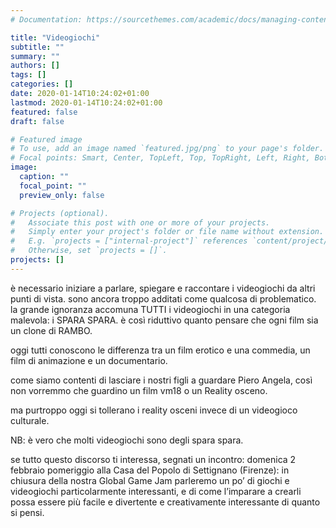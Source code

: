 ```yaml
---
# Documentation: https://sourcethemes.com/academic/docs/managing-content/

title: "Videogiochi"
subtitle: ""
summary: ""
authors: []
tags: []
categories: []
date: 2020-01-14T10:24:02+01:00
lastmod: 2020-01-14T10:24:02+01:00
featured: false
draft: false

# Featured image
# To use, add an image named `featured.jpg/png` to your page's folder.
# Focal points: Smart, Center, TopLeft, Top, TopRight, Left, Right, BottomLeft, Bottom, BottomRight.
image:
  caption: ""
  focal_point: ""
  preview_only: false

# Projects (optional).
#   Associate this post with one or more of your projects.
#   Simply enter your project's folder or file name without extension.
#   E.g. `projects = ["internal-project"]` references `content/project/deep-learning/index.md`.
#   Otherwise, set `projects = []`.
projects: []
---
```


è necessario iniziare a parlare, spiegare e raccontare i videogiochi da altri punti di vista.
sono ancora troppo additati come qualcosa di problematico.
la grande ignoranza accomuna TUTTI i videogiochi in una categoria malevola: i SPARA SPARA.
è così riduttivo quanto pensare che ogni film sia un clone di RAMBO.

oggi tutti conoscono le differenza tra un film erotico e una commedia, un film di animazione e un documentario.

come siamo contenti di lasciare i nostri figli a guardare Piero Angela, così non vorremmo che guardino un film vm18 o un Reality osceno.

ma purtroppo oggi si tollerano i reality osceni invece di un videogioco culturale.

NB: è vero che molti videogiochi sono degli spara spara.

se tutto questo discorso ti interessa, segnati un incontro: domenica 2 febbraio pomeriggio alla Casa del Popolo di Settignano (Firenze): in chiusura della nostra Global Game Jam parleremo un po’ di giochi e videogiochi particolarmente interessanti, e di come l’imparare a crearli possa essere più facile e divertente e creativamente interessante di quanto si pensi.
